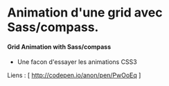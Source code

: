 # Animation d'une grid avec Sass/compass.

#### Grid Animation with Sass/compass
 - Une facon d'essayer les animations CSS3

Liens : [ http://codepen.io/anon/pen/PwOoEq ]
